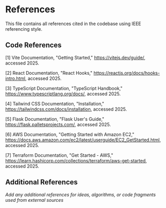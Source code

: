 # References

This file contains all references cited in the codebase using IEEE referencing style.

## Code References

[1] Vite Documentation, "Getting Started," https://vitejs.dev/guide/, accessed 2025.

[2] React Documentation, "React Hooks," https://reactjs.org/docs/hooks-intro.html, accessed 2025.

[3] TypeScript Documentation, "TypeScript Handbook," https://www.typescriptlang.org/docs/, accessed 2025.

[4] Tailwind CSS Documentation, "Installation," https://tailwindcss.com/docs/installation, accessed 2025.

[5] Flask Documentation, "Flask User's Guide," https://flask.palletsprojects.com/, accessed 2025.

[6] AWS Documentation, "Getting Started with Amazon EC2," https://docs.aws.amazon.com/ec2/latest/userguide/EC2_GetStarted.html, accessed 2025.

[7] Terraform Documentation, "Get Started - AWS," https://learn.hashicorp.com/collections/terraform/aws-get-started, accessed 2025.

## Additional References

*Add any additional references for ideas, algorithms, or code fragments used from external sources* 